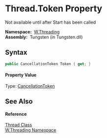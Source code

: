 Thread.Token Property
=====================
   Not available until after Start has been called

  **Namespace:**  [W.Threading][1]  
  **Assembly:**  Tungsten (in Tungsten.dll)

Syntax
------

```csharp
public CancellationToken Token { get; }
```

#### Property Value
Type: [CancellationToken][2]

See Also
--------

#### Reference
[Thread Class][3]  
[W.Threading Namespace][1]  

[1]: ../README.md
[2]: http://msdn.microsoft.com/en-us/library/dd384802
[3]: README.md
